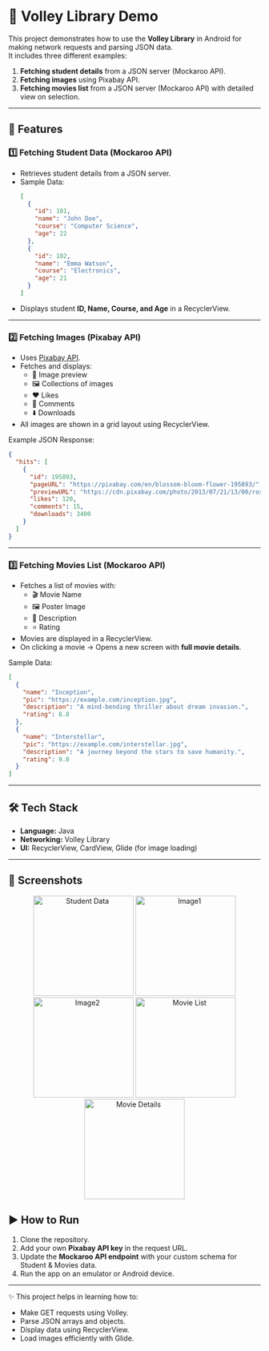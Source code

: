 # 📱 Volley Library Demo  

This project demonstrates how to use the **Volley Library** in Android for making network requests and parsing JSON data.  
It includes three different examples:  

1. **Fetching student details** from a JSON server (Mockaroo API).  
2. **Fetching images** using Pixabay API.  
3. **Fetching movies list** from a JSON server (Mockaroo API) with detailed view on selection.  

---

## 🚀 Features  

### 1️⃣ Fetching Student Data (Mockaroo API)  
- Retrieves student details from a JSON server.  
- Sample Data:  
  ```json
  [
    {
      "id": 101,
      "name": "John Doe",
      "course": "Computer Science",
      "age": 22
    },
    {
      "id": 102,
      "name": "Emma Watson",
      "course": "Electronics",
      "age": 21
    }
  ]
  ```  
- Displays student **ID, Name, Course, and Age** in a RecyclerView.  

---

### 2️⃣ Fetching Images (Pixabay API)  
- Uses [Pixabay API](https://pixabay.com/api/?key=51859612-ff1979d1c2687e240c24326e6&q=nature&image_type=photo&pretty=true).  
- Fetches and displays:  
  - 📸 Image preview  
  - 🖼️ Collections of images  
  - ❤️ Likes  
  - 💬 Comments  
  - ⬇️ Downloads  
- All images are shown in a grid layout using RecyclerView.  

Example JSON Response:  
```json
{
  "hits": [
    {
      "id": 195893,
      "pageURL": "https://pixabay.com/en/blossom-bloom-flower-195893/",
      "previewURL": "https://cdn.pixabay.com/photo/2013/07/21/13/00/rose-165819_150.jpg",
      "likes": 120,
      "comments": 15,
      "downloads": 3400
    }
  ]
}
```

---

### 3️⃣ Fetching Movies List (Mockaroo API)  
- Fetches a list of movies with:  
  - 🎬 Movie Name  
  - 🖼️ Poster Image  
  - 📖 Description  
  - ⭐ Rating  
- Movies are displayed in a RecyclerView.  
- On clicking a movie → Opens a new screen with **full movie details**.  

Sample Data:  
```json
[
  {
    "name": "Inception",
    "pic": "https://example.com/inception.jpg",
    "description": "A mind-bending thriller about dream invasion.",
    "rating": 8.8
  },
  {
    "name": "Interstellar",
    "pic": "https://example.com/interstellar.jpg",
    "description": "A journey beyond the stars to save humanity.",
    "rating": 9.0
  }
]
```

---

## 🛠️ Tech Stack  
- **Language:** Java  
- **Networking:** Volley Library  
- **UI:** RecyclerView, CardView, Glide (for image loading)  

---

## 📸 Screenshots  

<p align="center">
  <img src="images/image1.jpg" alt="Student Data" width="200"/>
  <img src="images/image2.jpg" alt="Image1" width="200"/>
  <img src="images/image3.jpg" alt="Image2" width="200"/>
  <img src="images/image4.jpg" alt="Movie List" width="200"/>
  <img src="images/image5.jpg" alt="Movie Details" width="200"/>
</p>


## ▶️ How to Run  
1. Clone the repository.  
2. Add your own **Pixabay API key** in the request URL.  
3. Update the **Mockaroo API endpoint** with your custom schema for Student & Movies data.  
4. Run the app on an emulator or Android device.  

---

✨ This project helps in learning how to:  
- Make GET requests using Volley.  
- Parse JSON arrays and objects.  
- Display data using RecyclerView.  
- Load images efficiently with Glide.  
